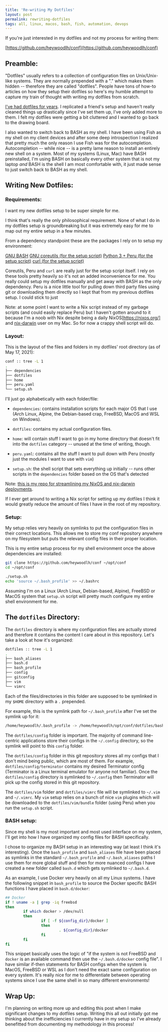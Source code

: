 ```yaml
---
title: 'Re-writing My Dotfiles'
layout: post
permalink: rewriting-dotfiles
tags: all, linux, macos, bash, fish, automation, devops
---
```


If you're just interested in my dotfiles and not my process for writing them:

[https://github.com/heywoodlh/conf](https://github.com/heywoodlh/conf)

## Preamble:

"Dotfiles" usually refers to a collection of configuration files on Unix/Unix-like systems. They are normally prepended with a "." which makes them hidden -- therefore they are called "dotfiles". People have tons of how-to articles on how they setup their dotfiles so here's my humble attempt to capture my train of thought with writing my dotfiles from scratch. 

[I've had dotfiles for years](https://github.com/heywoodlh/.dotfiles). I replicated a friend's setup and haven't really cleaned things up drastically since I've set them up, I've only added more to them. I felt my dotfiles were getting a bit cluttered and I wanted to go back to the drawing board.

I also wanted to switch back to BASH as my shell. I have been using Fish as my shell on my client devices and after some deep introspection I realized that pretty much the only reason I use Fish was for the autocompletion. Autocompletion -- while nice -- is a pretty lame reason to install an entirely new shell on a system. Most of my systems (Linux, Mac) have BASH preinstalled, I'm using BASH on basically every other system that is not my laptop _and_ BASH is the shell I am most comfortable with, it just made sense to just switch back to BASH as my shell.

## Writing New Dotfiles:

### Requirements:

I want my new dotfiles setup to be super simple for me.

I think that's really the only philosophical requirement. None of what I do in my dotfiles setup is groundbreaking but it was extremely easy for me to map out my entire setup in a few minutes. 

From a dependency standpoint these are the packages I rely on to setup my environment:

[GNU BASH](https://www.gnu.org/software/bash/)
[GNU coreutils (for the setup script)](https://www.gnu.org/software/coreutils/coreutils.html)
[Python 3 + Peru (for the setup script)](https://github.com/buildinspace/peru)
[curl (for the setup script)](https://curl.se/)

Coreutils, Peru and `curl` are really just for the setup script itself. I rely on these tools pretty heavily so it's not an added inconvenience for me. You really could setup my dotfiles manually and get away with BASH as the only dependency. Peru is a nice little tool for pulling down third party files using git or downloading them directly so I kept that from my previous dotfiles setup. I could stick to just

Note: at some point I want to write a Nix script instead of my garbage scripts (and could easily replace Peru) but I haven't gotten around to it because I'm a noob with Nix despite being a daily NixOS[https://nixos.org/] and [nix-darwin](https://github.com/LnL7/nix-darwin) user on my Mac. So for now a crappy shell script will do.

### Layout:

This is the layout of the files and folders in my dotfiles' root directory (as of May 17, 2021):

```bash
conf :: tree -L 1
.
├── dependencies
├── dotfiles
├── home
├── peru.yaml
└── setup.sh
```

I'll just go alphabetically with each folder/file:

- `dependencies`: contains installation scripts for each major OS that I use (Arch Linux, Alpine, the Debian-based crap, FreeBSD, MacOS and WSL on Windows).

- `dotfiles`: contains my actual configuration files.

- `home`: will contain stuff I want to go in my home directory that doesn't fit into the `dotfiles` category -- unused at the time of writing, though.

- `peru.yaml`: contains all the stuff I want to pull down with Peru (mostly just the modules I want to use with `vim`)

- `setup.sh`: the shell script that sets everything up initially -- runs other scripts in the `dependencies` folder based on the OS that's detected


Note: [this is my repo for streamlining my NixOS and nix-darwin deployments](https://github.com/heywoodlh/nixos-builds).

If I ever get around to writing a Nix script for setting up my dotfiles I think it would greatly reduce the amount of files I have in the root of my repository.

### Setup:

My setup relies very heavily on symlinks to put the configuration files in their correct locations. This allows me to store my conf repository anywhere on my filesystem but puts the relevant config files in their proper location.

This is my entire setup process for my shell environment once the above dependencies are installed:

```bash
git clone https://github.com/heywoodlh/conf ~/opt/conf
cd ~/opt/conf

./setup.sh
echo 'source ~/.bash_profile' >> ~/.bashrc
```

Assuming I'm on a Linux (Arch Linux, Debian-based, Alpine), FreeBSD or MacOS system that `setup.sh` script will pretty much configure my entire shell environment for me.

## The `dotfiles` Directory:

The `dotfiles` directory is where my configuration files are actually stored and therefore it contains the content I care about in this repository. Let's take a look at how it's organized:

```bash
dotfiles :: tree -L 1
.
├── bash_aliases
├── bash.d
├── bash_profile
├── config
├── gitconfig
├── vim
└── vimrc
```

Each of the files/directories in this folder are supposed to be symlinked in my `$HOME` directory with a `.` prepended.

For example, this is the symlink path for `~/.bash_profile` after I've set the symlink up for it:

```bash
/home/heywoodlh/.bash_profile -> /home/heywoodlh/opt/conf/dotfiles/bash_profile
```

The `dotfiles/config` folder is important. The majority of command line-centric applications store their configs in the `~/.config` directory, so the symlink will point to this `config` folder.

The `dotfiles/config` folder in this git repository stores all my configs that I don't mind being public, which are most of them. For example, `dotfiles/config/terminator` contains my desired Terminator config (Terminator is a Linux terminal emulator for anyone not familiar). Once the `dotfiles/config` directory is symlinked to `~/.config` then Terminator will pick up the config stored in this git repository. 

The `dotfiles/vim` folder and `dotfiles/vimrc` file will be symlinked to `~/.vim` and `~/.vimrc`. My `vim` setup relies on a bunch of nice `vim` plugins which will be downloaded to the `dotfiles/vim/bundle` folder (using Peru) when you run the `setup.sh` script.

### BASH setup:

Since my shell is my most important and most used interface on my system, I'll get into how I have organized my config files for BASH specifically.

I chose to organize my BASH setup in an interesting way (at least I think it's interesting). Once the `bash_profile` and `bash_aliases` file have been placed as symlinks in the standard `~/.bash_profile` and `~/.bash_aliases` paths I use them for more global stuff and then for more nuanced configs I have created a new folder called `bash.d` which gets symlinked to `~/.bash.d`.

As an example, I use Docker very heavily on all my Linux systems. I have the following snippet in `bash_profile` to source the Docker specific BASH functions I have placed in `bash.d/docker`:

```bash
## Docker
if ! uname -a | grep -iq freebsd
then
        if which docker > /dev/null
        then
                if [ -f ${config_dir}/docker ]
                then
                        . ${config_dir}/docker
                fi
        fi
fi
```

This snippet basically uses the logic of "if the system is not FreeBSD and `docker` is an available command then use the `~/.bash.d/docker` config file". I have similar if-then statements for BASH configs when the system is MacOS, FreeBSD or WSL as I don't need the exact same configuration on every system. It's really nice for me to differentiate between operating systems since I use the same shell in so many different environments!


## Wrap Up:

I'm planning on writing more up and editing this post when I make significant changes to my dotfiles setup. Writing this all out initially got me thinking about the inefficiencies I currently have in my setup so I've already benefitted from documenting my methodology in this process!

